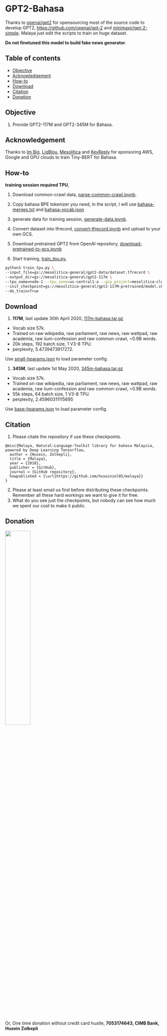 # GPT2-Bahasa

Thanks to [openai/gpt2](https://github.com/openai/gpt-2) for opensourcing most of the source code to develop GPT2, https://github.com/openai/gpt-2 and [minimaxir/gpt-2-simple](https://github.com/minimaxir/gpt-2-simple). Malaya just edit the scripts to train on huge dataset.

**Do not finetuned this model to build fake news generator**.

## Table of contents
  * [Objective](#objective)
  * [Acknowledgement](#acknowledgement)
  * [How-to](#how-to)
  * [Download](#download)
  * [Citation](#citation)
  * [Donation](#donation)

## Objective

1. Provide GPT2-117M and GPT2-345M for Bahasa.

## Acknowledgement

Thanks to [Im Big](https://www.facebook.com/imbigofficial/), [LigBlou](https://www.facebook.com/ligblou), [Mesolitica](https://mesolitica.com/) and [KeyReply](https://www.keyreply.com/) for sponsoring AWS, Google and GPU clouds to train Tiny-BERT for Bahasa.

## How-to

**training session required TPU**,

1. Download common-crawl data, [parse-common-crawl.ipynb](parse-common-crawl.ipynb).

2. Copy bahasa BPE tokenizer you need, in the script, I will use [bahasa-merges.txt](../preprocess/bahasa-merges.txt) and [bahasa-vocab.json](../preprocess/bahasa-vocab.json)

3. generate data for training session, [generate-data.ipynb](generate-data.ipynb).

4. Convert dataset into tfrecord, [convert-tfrecord.ipynb](convert-tfrecord.ipynb) and upload to your own GCS.

5. Download pretrained GPT2 from OpenAI repository, [download-pretrained-to-gcs.ipynb](download-pretrained-to-gcs.ipynb)

6. Start training, [train_tpu.py](train_tpu.py),

```bash
python3 train_tpu.py \
--input_file=gs://mesolitica-general/gpt2-data/dataset.tfrecord \
--output_dir=gs://mesolitica-general/gpt2-117m \
--tpu_name=node-1 --tpu_zone=us-central1-a --gcp_project=mesolitica-cloud \
--init_checkpoint=gs://mesolitica-general/gpt2-117M-pretrained/model.ckpt \
--do_train=True
```

## Download

1. **117M**, last update 30th April 2020, [117m-bahasa.tar.gz](https://huseinhouse-storage.s3-ap-southeast-1.amazonaws.com/bert-bahasa/117m-bahasa-v3.tar.gz)

  - Vocab size 57k.
  - Trained on raw wikipedia, raw parliament, raw news, raw wattpad, raw academia, raw iium-confession and raw common-crawl, ~0.9B words.
  - 20k steps, 192 batch size, 1 V3-8 TPU.
  - perplexity, 5.4739473917272.

Use [small-hparams.json](small-hparams.json) to load parameter config.

1. **345M**, last update 1st May 2020, [345m-bahasa.tar.gz](https://huseinhouse-storage.s3-ap-southeast-1.amazonaws.com/bert-bahasa/345m-bahasa.tar.gz)

  - Vocab size 57k.
  - Trained on raw wikipedia, raw parliament, raw news, raw wattpad, raw academia, raw iium-confession and raw common-crawl, ~0.9B words.
  - 55k steps, 64 batch size, 1 V3-8 TPU.
  - perplexity, 2.45960311115695

Use [base-hparams.json](base-hparams.json) to load parameter config.


## Citation

1. Please citate the repository if use these checkpoints.

```
@misc{Malaya, Natural-Language-Toolkit library for bahasa Malaysia, powered by Deep Learning Tensorflow,
  author = {Husein, Zolkepli},
  title = {Malaya},
  year = {2018},
  publisher = {GitHub},
  journal = {GitHub repository},
  howpublished = {\url{https://github.com/huseinzol05/malaya}}
}
```

2. Please at least email us first before distributing these checkpoints. Remember all these hard workings we want to give it for free.
3. What do you see just the checkpoints, but nobody can see how much we spent our cost to make it public.

## Donation

<a href="https://www.patreon.com/bePatron?u=7291337"><img src="https://static1.squarespace.com/static/54a1b506e4b097c5f153486a/t/58a722ec893fc0a0b7745b45/1487348853811/patreon+art.jpeg" width="40%"></a>

Or, One time donation without credit card hustle, **7053174643, CIMB Bank, Husein Zolkepli**

